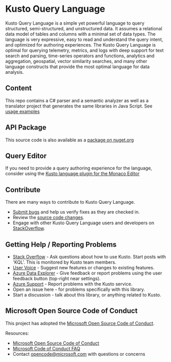 # Kusto Query Language

Kusto Query Language is a simple yet powerful language to query structured, semi-structured, and unstructured data. It assumes a relational data model of tables and columns with a minimal set of data types. The language is very expressive, easy to read and understand the query intent, and optimized for authoring experiences. The Kusto Query Language is optimal for querying telemetry, metrics, and logs with deep support for text search and parsing, time-series operators and functions, analytics and aggregation, geospatial, vector similarity searches, and many other language constructs that provide the most optimal language for data analysis.        

## Content

This repo contains a C# parser and a semantic analyzer as well as a translator project that generates the same libraries in Java Script. See [usage examples](src/Kusto.Language/readme.md)

## API Package

This source code is also available as a [package on nuget.org](https://www.nuget.org/packages/Microsoft.Azure.Kusto.Language/)

## Query Editor

If you need to provide a query authoring experience for the language, consider using the [Kusto language plugin for the Monaco Editor](https://github.com/Azure/monaco-kusto)

## Contribute

There are many ways to contribute to Kusto Query Language.

* [Submit bugs](https://github.com/microsoft/Kusto-Query-Language/issues) and help us verify fixes as they are checked in.
* Review the [source code changes](https://github.com/microsoft/Kusto-Query-Language/commits/master).
* Engage with other Kusto Query Language users and developers on [StackOverflow](https://stackoverflow.com/questions/tagged/kusto-query-language).

## Getting Help / Reporting Problems

* [Stack Overflow](https://stackoverflow.com/) - Ask questions about how to use Kusto. Start posts with 'KQL'. This is monitored by Kusto team members.
* [User Voice](https://aka.ms/adx.uservoice) - Suggest new features or changes to existing features.
* [Azure Data Explorer](https://dataexplorer.azure.com) - Give feedback or report problems using the user feedback button (top-right near settings).
* [Azure Support](https://learn.microsoft.com/en-us/azure/azure-portal/supportability/how-to-create-azure-support-request) - Report problems with the Kusto service.
* Open an issue here - for problems specifically with this library.
* Start a discussion - talk about this library, or anything related to Kusto.

## Microsoft Open Source Code of Conduct

This project has adopted the [Microsoft Open Source Code of Conduct](https://opensource.microsoft.com/codeofconduct/).

Resources:

* [Microsoft Open Source Code of Conduct](https://opensource.microsoft.com/codeofconduct/)
* [Microsoft Code of Conduct FAQ](https://opensource.microsoft.com/codeofconduct/faq/)
* Contact [opencode@microsoft.com](mailto:opencode@microsoft.com) with questions or concerns




